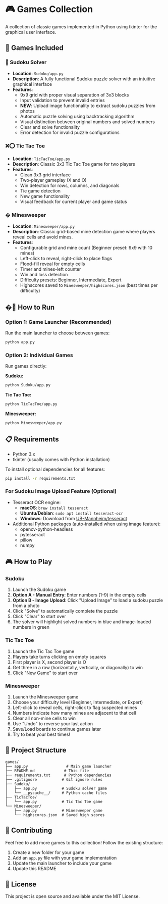 # 🎮 Games Collection

A collection of classic games implemented in Python using tkinter for the graphical user interface.

## 🎯 Games Included

### 🔢 Sudoku Solver
- **Location**: `Sudoku/app.py`
- **Description**: A fully functional Sudoku puzzle solver with an intuitive graphical interface
- **Features**:
  - 9x9 grid with proper visual separation of 3x3 blocks
  - Input validation to prevent invalid entries
  - **NEW**: Upload image functionality to extract sudoku puzzles from photos
  - Automatic puzzle solving using backtracking algorithm
  - Visual distinction between original numbers and solved numbers
  - Clear and solve functionality
  - Error detection for invalid puzzle configurations

### ❌⭕ Tic Tac Toe
- **Location**: `TicTacToe/app.py`
- **Description**: Classic 3x3 Tic Tac Toe game for two players
- **Features**:
  - Clean 3x3 grid interface
  - Two-player gameplay (X and O)
  - Win detection for rows, columns, and diagonals
  - Tie game detection
  - New game functionality
  - Visual feedback for current player and game status

### � Minesweeper
- **Location**: `Minesweeper/app.py`
- **Description**: Classic grid-based mine detection game where players reveal cells and avoid mines.
- **Features**:
  - Configurable grid and mine count (Beginner preset: 9x9 with 10 mines)
  - Left-click to reveal, right-click to place flags
  - Flood-fill reveal for empty cells
  - Timer and mines-left counter
  - Win and loss detection
  - Difficulty presets: Beginner, Intermediate, Expert
  - Highscores saved to `Minesweeper/highscores.json` (best times per difficulty)

## �🚀 How to Run

### Option 1: Game Launcher (Recommended)
Run the main launcher to choose between games:
```bash
python app.py
```

### Option 2: Individual Games
Run games directly:

**Sudoku:**
```bash
python Sudoku/app.py
```

**Tic Tac Toe:**
```bash
python TicTacToe/app.py
```

**Minesweeper:**
```bash
python Minesweeper/app.py
```

## 📋 Requirements

- Python 3.x
- tkinter (usually comes with Python installation)

To install optional dependencies for all features:
```bash
pip install -r requirements.txt
```

### For Sudoku Image Upload Feature (Optional)
- Tesseract OCR engine:
  - **macOS**: `brew install tesseract`
  - **Ubuntu/Debian**: `sudo apt install tesseract-ocr`
  - **Windows**: Download from [UB-Mannheim/tesseract](https://github.com/UB-Mannheim/tesseract/wiki)
- Additional Python packages (auto-installed when using image feature):
  - opencv-python-headless
  - pytesseract
  - pillow
  - numpy

## 🎮 How to Play

### Sudoku
1. Launch the Sudoku game
2. **Option A - Manual Entry**: Enter numbers (1-9) in the empty cells
3. **Option B - Image Upload**: Click "Upload Image" to load a sudoku puzzle from a photo
4. Click "Solve" to automatically complete the puzzle
5. Click "Clear" to start over
6. The solver will highlight solved numbers in blue and image-loaded numbers in green

### Tic Tac Toe
1. Launch the Tic Tac Toe game
2. Players take turns clicking on empty squares
3. First player is X, second player is O
4. Get three in a row (horizontally, vertically, or diagonally) to win
5. Click "New Game" to start over

### Minesweeper
1. Launch the Minesweeper game
2. Choose your difficulty level (Beginner, Intermediate, or Expert)
3. Left-click to reveal cells, right-click to flag suspected mines
4. Numbers indicate how many mines are adjacent to that cell
5. Clear all non-mine cells to win
6. Use "Undo" to reverse your last action
7. Save/Load boards to continue games later
8. Try to beat your best times!

## 📁 Project Structure

```
games/
├── app.py                 # Main game launcher
├── README.md             # This file
├── requirements.txt      # Python dependencies
├── .gitignore           # Git ignore rules
├── Sudoku/
│   ├── app.py           # Sudoku solver game
│   └── __pycache__/     # Python cache files
├── TicTacToe/
│   └── app.py           # Tic Tac Toe game
└── Minesweeper/
    ├── app.py           # Minesweeper game
    └── highscores.json  # Saved high scores
```

## 🤝 Contributing

Feel free to add more games to this collection! Follow the existing structure:
1. Create a new folder for your game
2. Add an `app.py` file with your game implementation
3. Update the main launcher to include your game
4. Update this README

## 📝 License

This project is open source and available under the MIT License.